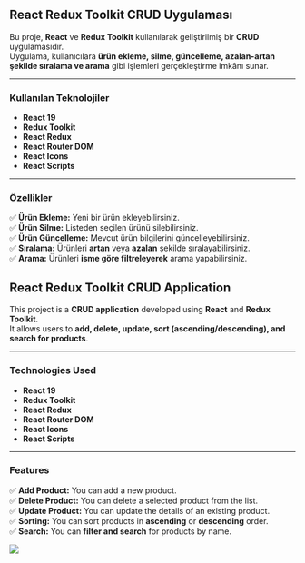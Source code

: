 ## React Redux Toolkit CRUD Uygulaması

Bu proje, **React** ve **Redux Toolkit** kullanılarak geliştirilmiş bir **CRUD** uygulamasıdır.  
Uygulama, kullanıcılara **ürün ekleme, silme, güncelleme, azalan-artan şekilde sıralama ve arama** gibi işlemleri gerçekleştirme imkânı sunar.

---

###  Kullanılan Teknolojiler  

- **React 19**  
- **Redux Toolkit**  
- **React Redux**  
- **React Router DOM**  
- **React Icons**  
- **React Scripts**  

---

### Özellikler  

✅ **Ürün Ekleme:** Yeni bir ürün ekleyebilirsiniz.  
✅ **Ürün Silme:** Listeden seçilen ürünü silebilirsiniz.  
✅ **Ürün Güncelleme:** Mevcut ürün bilgilerini güncelleyebilirsiniz.  
✅ **Sıralama:** Ürünleri **artan** veya **azalan** şekilde sıralayabilirsiniz.  
✅ **Arama:** Ürünleri **isme göre filtreleyerek** arama yapabilirsiniz.  


## React Redux Toolkit CRUD Application

This project is a **CRUD application** developed using **React** and **Redux Toolkit**.  
It allows users to **add, delete, update, sort (ascending/descending), and search for products**.

---

### Technologies Used  

- **React 19**  
- **Redux Toolkit**  
- **React Redux**  
- **React Router DOM**  
- **React Icons**  
- **React Scripts**  

---

### Features  

✅ **Add Product:** You can add a new product.  
✅ **Delete Product:** You can delete a selected product from the list.  
✅ **Update Product:** You can update the details of an existing product.  
✅ **Sorting:** You can sort products in **ascending** or **descending** order.  
✅ **Search:** You can **filter and search** for products by name.  


![](https://github.com/Rasime-Dumlupunar/React-Redux/blob/main/react-redux.gif)

